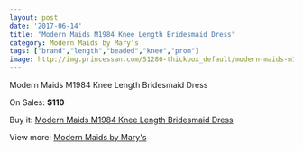 ```yaml
---
layout: post
date: '2017-06-14'
title: "Modern Maids M1984 Knee Length Bridesmaid Dress"
category: Modern Maids by Mary's
tags: ["brand","length","beaded","knee","prom"]
image: http://img.princessan.com/51280-thickbox_default/modern-maids-m1984-knee-length-bridesmaid-dress.jpg
---
```

Modern Maids M1984 Knee Length Bridesmaid Dress

On Sales: **$110**
<a href="https://www.princessan.com/en/modern-maids-by-mary-s/23153-modern-maids-m1984-knee-length-bridesmaid-dress.html"><amp-img layout="responsive" width="600" height="600" src="//img.princessan.com/51280-thickbox_default/modern-maids-m1984-knee-length-bridesmaid-dress.jpg" alt="Modern Maids M1984 Knee Length Bridesmaid Dress 0" /></a>
<a href="https://www.princessan.com/en/modern-maids-by-mary-s/23153-modern-maids-m1984-knee-length-bridesmaid-dress.html"><amp-img layout="responsive" width="600" height="600" src="//img.princessan.com/51283-thickbox_default/modern-maids-m1984-knee-length-bridesmaid-dress.jpg" alt="Modern Maids M1984 Knee Length Bridesmaid Dress 1" /></a>
<a href="https://www.princessan.com/en/modern-maids-by-mary-s/23153-modern-maids-m1984-knee-length-bridesmaid-dress.html"><amp-img layout="responsive" width="600" height="600" src="//img.princessan.com/51282-thickbox_default/modern-maids-m1984-knee-length-bridesmaid-dress.jpg" alt="Modern Maids M1984 Knee Length Bridesmaid Dress 2" /></a>
<a href="https://www.princessan.com/en/modern-maids-by-mary-s/23153-modern-maids-m1984-knee-length-bridesmaid-dress.html"><amp-img layout="responsive" width="600" height="600" src="//img.princessan.com/51281-thickbox_default/modern-maids-m1984-knee-length-bridesmaid-dress.jpg" alt="Modern Maids M1984 Knee Length Bridesmaid Dress 3" /></a>

Buy it: [Modern Maids M1984 Knee Length Bridesmaid Dress](https://www.princessan.com/en/modern-maids-by-mary-s/23153-modern-maids-m1984-knee-length-bridesmaid-dress.html "Modern Maids M1984 Knee Length Bridesmaid Dress")

View more: [Modern Maids by Mary's](https://www.princessan.com/en/199-modern-maids-by-mary-s "Modern Maids by Mary's")
